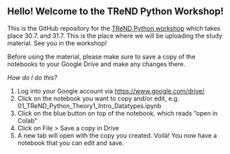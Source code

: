 ## Hello! Welcome to the TReND Python Workshop!
This is the GitHub repository for the [TReND Python workshop](https://trendinafrica.org/python-course/) which takes place 30.7. and 31.7. 
This is the place where we will be uploading the study material. See you in the workshop!

Before using the material, please make sure to save a copy of the notebooks to your Google Drive and make any changes there. 

*How do I do this?*
1. Log into your Google account via https://www.google.com/drive/
2. Click on the notebook you want to copy and/or edit, e.g. 01_TReND_Python_Theory1_Intro_Datatypes.ipynb
3. Click on the blue button on top of the notebook, which reads “open in Colab”
4. Click on File > Save a copy in Drive
5. A new tab will open with the copy you created. Voilà! You now have a notebook that  you can edit and save. 

